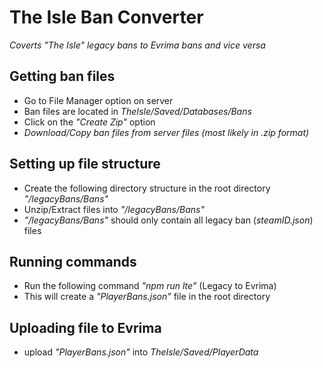 # The Isle Ban Converter

_Coverts "The Isle" legacy bans to Evrima bans and vice versa_

## Getting ban files

- Go to File Manager option on server
- Ban files are located in _TheIsle/Saved/Databases/Bans_
- Click on the _"Create Zip"_ option
- _Download/Copy ban files from server files (most likely in .zip format)_

## Setting up file structure

- Create the following directory structure in the root directory _"/legacyBans/Bans"_
- Unzip/Extract files into _"/legacyBans/Bans"_
- _"/legacyBans/Bans"_ should only contain all legacy ban (_steamID.json_) files

## Running commands

- Run the following command _"npm run lte"_ (Legacy to Evrima)
- This will create a _"PlayerBans.json"_ file in the root directory

## Uploading file to Evrima

- upload _"PlayerBans.json"_ into _TheIsle/Saved/PlayerData_
